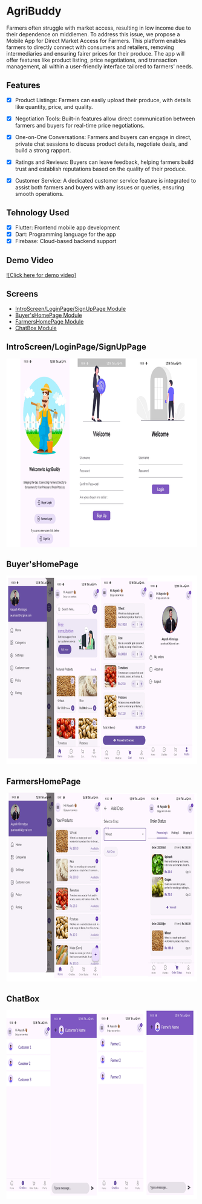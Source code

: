 # AgriBuddy

Farmers often struggle with market access, resulting in low income due to their dependence 
on middlemen. To address this issue, we propose a Mobile App for Direct Market Access for 
Farmers. This platform enables farmers to directly connect with consumers and retailers, 
removing intermediaries and ensuring fairer prices for their produce. The app will offer 
features like product listing, price negotiations, and transaction management, all within a 
user-friendly interface tailored to farmers' needs.

## Features
- [x] Product Listings: Farmers can easily upload their produce, with details like quantity, price, and quality.
- [x] Negotiation Tools: Built-in features allow direct communication between farmers and buyers for real-time price negotiations.
- [x] One-on-One Conversations: Farmers and buyers can engage in direct, private chat sessions to discuss product details, negotiate deals, and build a strong rapport.
- [x] Ratings and Reviews: Buyers can leave feedback, helping farmers build trust and establish reputations based on the quality of their produce.
- [x] Customer Service: A dedicated customer service feature is integrated to assist both farmers and buyers with any issues or queries, ensuring smooth operations.


## Tehnology Used
- [x] Flutter: Frontend mobile app development
- [x] Dart: Programming language for the app
- [x] Firebase: Cloud-based backend support

## Demo Video
[![Click here for demo video]](https://drive.google.com/file/d/1U-JbAhKItjcvTNbt4drbsHm7j2D17uFT/view?usp=drive_link)

## Screens
- [IntroScreen/LoginPage/SignUpPage Module](#IntroScreen/LoginPage/SignUpPage)
- [Buyer'sHomePage Module](#Buyer'sHomePage)
- [FarmersHomePage Module](#FarmersHomePage)
- [ChatBox Module](#ChatBox)



## IntroScreen/LoginPage/SignUpPage
<img src="https://github.com/Aayush9266/agri_buddy/blob/master/ss/5.jpg" height="500">

## Buyer'sHomePage
<img src="https://github.com/Aayush9266/agri_buddy/blob/master/ss/3.jpg" height="500">

## FarmersHomePage
<img src="https://github.com/Aayush9266/agri_buddy/blob/master/ss/4.jpg" height="500">

## ChatBox
<img src="https://github.com/Aayush9266/agri_buddy/blob/master/ss/1.jpg" height="500">



